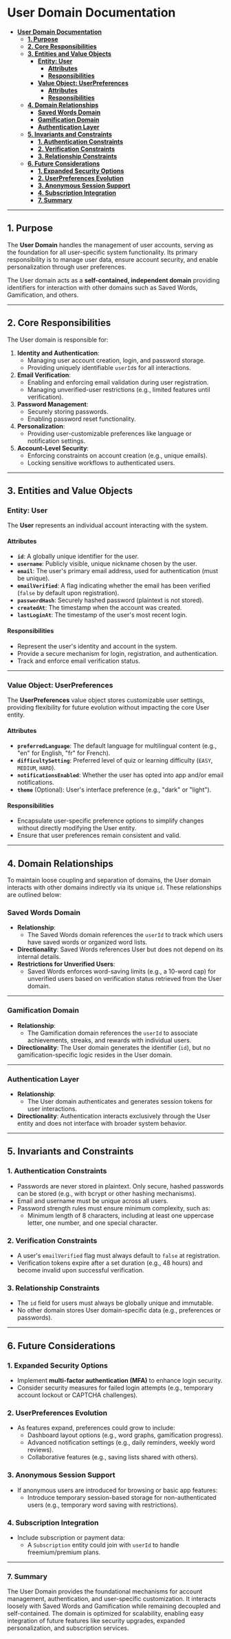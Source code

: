 # **User Domain Documentation**

- [**User Domain Documentation**](#user-domain-documentation)
  - [**1. Purpose**](#1-purpose)
  - [**2. Core Responsibilities**](#2-core-responsibilities)
  - [**3. Entities and Value Objects**](#3-entities-and-value-objects)
    - [**Entity: User**](#entity-user)
      - [**Attributes**](#attributes)
      - [**Responsibilities**](#responsibilities)
    - [**Value Object: UserPreferences**](#value-object-userpreferences)
      - [**Attributes**](#attributes-1)
      - [**Responsibilities**](#responsibilities-1)
  - [**4. Domain Relationships**](#4-domain-relationships)
    - [**Saved Words Domain**](#saved-words-domain)
    - [**Gamification Domain**](#gamification-domain)
    - [**Authentication Layer**](#authentication-layer)
  - [**5. Invariants and Constraints**](#5-invariants-and-constraints)
    - [**1. Authentication Constraints**](#1-authentication-constraints)
    - [**2. Verification Constraints**](#2-verification-constraints)
    - [**3. Relationship Constraints**](#3-relationship-constraints)
  - [**6. Future Considerations**](#6-future-considerations)
    - [**1. Expanded Security Options**](#1-expanded-security-options)
    - [**2. UserPreferences Evolution**](#2-userpreferences-evolution)
    - [**3. Anonymous Session Support**](#3-anonymous-session-support)
    - [**4. Subscription Integration**](#4-subscription-integration)
    - [**7. Summary**](#7-summary)

---

## **1. Purpose**

The **User Domain** handles the management of user accounts, serving as the foundation for all user-specific system functionality. Its primary responsibility is to manage user data, ensure account security, and enable personalization through user preferences.

The User domain acts as a **self-contained, independent domain** providing identifiers for interaction with other domains such as Saved Words, Gamification, and others.

---

## **2. Core Responsibilities**

The User domain is responsible for:

1. **Identity and Authentication**:
   - Managing user account creation, login, and password storage.
   - Providing uniquely identifiable `userId`s for all interactions.
2. **Email Verification**:
   - Enabling and enforcing email validation during user registration.
   - Managing unverified-user restrictions (e.g., limited features until verification).
3. **Password Management**:
   - Securely storing passwords.
   - Enabling password reset functionality.
4. **Personalization**:
   - Providing user-customizable preferences like language or notification settings.
5. **Account-Level Security**:
   - Enforcing constraints on account creation (e.g., unique emails).
   - Locking sensitive workflows to authenticated users.

---

## **3. Entities and Value Objects**

### **Entity: User**

The **User** represents an individual account interacting with the system.

#### **Attributes**

- **`id`**: A globally unique identifier for the user.
- **`username`**: Publicly visible, unique nickname chosen by the user.
- **`email`**: The user's primary email address, used for authentication (must be unique).
- **`emailVerified`**: A flag indicating whether the email has been verified (`false` by default upon registration).
- **`passwordHash`**: Securely hashed password (plaintext is not stored).
- **`createdAt`**: The timestamp when the account was created.
- **`lastLoginAt`**: The timestamp of the user's most recent login.

#### **Responsibilities**

- Represent the user's identity and account in the system.
- Provide a secure mechanism for login, registration, and authentication.
- Track and enforce email verification status.

---

### **Value Object: UserPreferences**

The **UserPreferences** value object stores customizable user settings, providing flexibility for future evolution without impacting the core User entity.

#### **Attributes**

- **`preferredLanguage`**: The default language for multilingual content (e.g., "en" for English, "fr" for French).
- **`difficultySetting`**: Preferred level of quiz or learning difficulty (`EASY`, `MEDIUM`, `HARD`).
- **`notificationsEnabled`**: Whether the user has opted into app and/or email notifications.
- **`theme`** (Optional): User's interface preference (e.g., "dark" or "light").

#### **Responsibilities**

- Encapsulate user-specific preference options to simplify changes without directly modifying the User entity.
- Ensure that user preferences remain consistent and valid.

---

## **4. Domain Relationships**

To maintain loose coupling and separation of domains, the User domain interacts with other domains indirectly via its unique `id`. These relationships are outlined below:

### **Saved Words Domain**

- **Relationship**:
  - The Saved Words domain references the `userId` to track which users have saved words or organized word lists.
- **Directionality**: Saved Words references User but does not depend on its internal details.
- **Restrictions for Unverified Users**:
  - Saved Words enforces word-saving limits (e.g., a 10-word cap) for unverified users based on verification status retrieved from the User domain.

---

### **Gamification Domain**

- **Relationship**:
  - The Gamification domain references the `userId` to associate achievements, streaks, and rewards with individual users.
- **Directionality**: The User domain generates the identifier (`id`), but no gamification-specific logic resides in the User domain.

---

### **Authentication Layer**

- **Relationship**:
  - The User domain authenticates and generates session tokens for user interactions.
- **Directionality**: Authentication interacts exclusively through the User entity and does not interface with broader system behavior.

---

## **5. Invariants and Constraints**

### **1. Authentication Constraints**

- Passwords are never stored in plaintext. Only secure, hashed passwords can be stored (e.g., with bcrypt or other hashing mechanisms).
- Email and username must be unique across all users.
- Password strength rules must ensure minimum complexity, such as:
  - Minimum length of 8 characters, including at least one uppercase letter, one number, and one special character.

### **2. Verification Constraints**

- A user's `emailVerified` flag must always default to `false` at registration.
- Verification tokens expire after a set duration (e.g., 48 hours) and become invalid upon successful verification.

### **3. Relationship Constraints**

- The `id` field for users must always be globally unique and immutable.
- No other domain stores User domain-specific data (e.g., preferences or passwords).

---

## **6. Future Considerations**

### **1. Expanded Security Options**

- Implement **multi-factor authentication (MFA)** to enhance login security.
- Consider security measures for failed login attempts (e.g., temporary account lockout or CAPTCHA challenges).

### **2. UserPreferences Evolution**

- As features expand, preferences could grow to include:
  - Dashboard layout options (e.g., word graphs, gamification progress).
  - Advanced notification settings (e.g., daily reminders, weekly word reviews).
  - Collaborative features (e.g., saving lists shared with others).

### **3. Anonymous Session Support**

- If anonymous users are introduced for browsing or basic app features:
  - Introduce temporary session-based storage for non-authenticated users (e.g., temporary word saving with restrictions).

### **4. Subscription Integration**

- Include subscription or payment data:
  - A `Subscription` entity could join with `userId` to handle freemium/premium plans.

---

### **7. Summary**

The User Domain provides the foundational mechanisms for account management, authentication, and user-specific customization. It interacts loosely with Saved Words and Gamification while remaining decoupled and self-contained. The domain is optimized for scalability, enabling easy integration of future features like security upgrades, expanded personalization, and subscription services.
